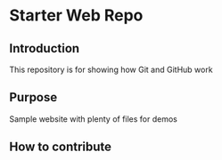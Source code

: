 # Starter Web Repo

## Introduction

This repository is for showing how Git and GitHub work


## Purpose

Sample website with plenty of files for demos

## How to contribute